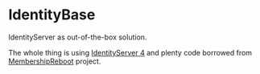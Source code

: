 # IdentityBase

IdentityServer as out-of-the-box solution. 

The whole thing is using [IdentityServer 4](https://github.com/IdentityServer/IdentityServer4) and plenty code borrowed from [MembershipReboot](https://github.com/brockallen/BrockAllen.MembershipReboot) project.
